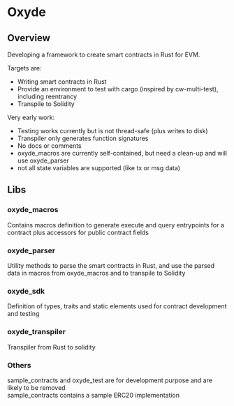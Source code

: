 # Oxyde  

## Overview  

Developing a framework to create smart contracts in Rust for EVM.  

Targets are:  
- Writing smart contracts in Rust  
- Provide an environment to test with cargo (inspired by cw-multi-test), including reentrancy  
- Transpile to Solidity  

Very early work:
- Testing works currently but is not thread-safe (plus writes to disk) 
- Transpiler only generates function signatures  
- No docs or comments  
- oxyde_macros are currently self-contained, but need a clean-up and will use oxyde_parser 
- not all state variables are supported (like tx or msg data)  

## Libs  

### oxyde_macros  
Contains macros definition to generate execute and query entrypoints for a contract plus accessors for public contract fields 

### oxyde_parser  
Utility methods to parse the smart contracts in Rust, and use the parsed data in macros from oxyde_macros and to transpile to Solidity  

### oxyde_sdk  
Definition of types, traits and static elements used for contract development and testing  

### oxyde_transpiler 
Transpiler from Rust to solidity  

### Others  
sample_contracts and oxyde_test are for development purpose and are likely to be removed  
sample_contracts contains a sample ERC20 implementation  

